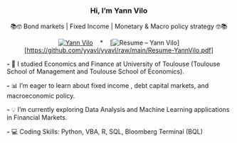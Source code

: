<div align="center">

### Hi, I’m Yann Vilo

📚🤓 Bond markets | Fixed Income | Monetary & Macro policy strategy 🤓📚

[![Yann Vilo](https://img.shields.io/badge/Yann%20Vilo-LinkedIn-blue)](https://www.linkedin.com/in/yann-vilo/)
&nbsp;&nbsp; * &nbsp;&nbsp;
[![Resume – Yann Vilo](https://img.shields.io/badge/Resume-PDF-informational?style=flat&logo=adobeacrobatreader&logoColor=white&color=E60023)][https://github.com/yyavl/yyavl/raw/main/Resume-YannVilo.pdf]

</div>

**-** 🌱 I studied Economics and Finance at University of Toulouse (Toulouse School of Management and Toulouse School of Economics).

**-** 📊 I’m eager to learn about fixed income , debt capital markets, and macroeconomic policy.  

**-** 💡 I’m currently exploring Data Analysis and Machine Learning applications in Financial Markets.  

**-** 💻 Coding Skills: Python, VBA, R, SQL, Bloomberg Terminal (BQL) 

<!---
yyavl/yyavl is a ✨ special ✨ repository because its `README.md` (this file) appears on your GitHub profile.
You can click the Preview link to take a look at your changes.
--->
